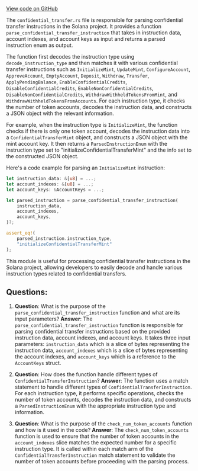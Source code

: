 [View code on GitHub](https://github.com/solana-labs/solana/blob/master/transaction-status/src/parse_token/extension/confidential_transfer.rs)

The `confidential_transfer.rs` file is responsible for parsing confidential transfer instructions in the Solana project. It provides a function `parse_confidential_transfer_instruction` that takes in instruction data, account indexes, and account keys as input and returns a parsed instruction enum as output.

The function first decodes the instruction type using `decode_instruction_type` and then matches it with various confidential transfer instructions such as `InitializeMint`, `UpdateMint`, `ConfigureAccount`, `ApproveAccount`, `EmptyAccount`, `Deposit`, `Withdraw`, `Transfer`, `ApplyPendingBalance`, `EnableConfidentialCredits`, `DisableConfidentialCredits`, `EnableNonConfidentialCredits`, `DisableNonConfidentialCredits`, `WithdrawWithheldTokensFromMint`, and `WithdrawWithheldTokensFromAccounts`. For each instruction type, it checks the number of token accounts, decodes the instruction data, and constructs a JSON object with the relevant information.

For example, when the instruction type is `InitializeMint`, the function checks if there is only one token account, decodes the instruction data into a `ConfidentialTransferMint` object, and constructs a JSON object with the mint account key. It then returns a `ParsedInstructionEnum` with the instruction type set to "initializeConfidentialTransferMint" and the info set to the constructed JSON object.

Here's a code example for parsing an `InitializeMint` instruction:

```rust
let instruction_data: &[u8] = ...;
let account_indexes: &[u8] = ...;
let account_keys: &AccountKeys = ...;

let parsed_instruction = parse_confidential_transfer_instruction(
    instruction_data,
    account_indexes,
    account_keys,
)?;

assert_eq!(
    parsed_instruction.instruction_type,
    "initializeConfidentialTransferMint"
);
```

This module is useful for processing confidential transfer instructions in the Solana project, allowing developers to easily decode and handle various instruction types related to confidential transfers.
## Questions: 
 1. **Question**: What is the purpose of the `parse_confidential_transfer_instruction` function and what are its input parameters?
   **Answer**: The `parse_confidential_transfer_instruction` function is responsible for parsing confidential transfer instructions based on the provided instruction data, account indexes, and account keys. It takes three input parameters: `instruction_data` which is a slice of bytes representing the instruction data, `account_indexes` which is a slice of bytes representing the account indexes, and `account_keys` which is a reference to the `AccountKeys` struct.

2. **Question**: How does the function handle different types of `ConfidentialTransferInstruction`?
   **Answer**: The function uses a match statement to handle different types of `ConfidentialTransferInstruction`. For each instruction type, it performs specific operations, checks the number of token accounts, decodes the instruction data, and constructs a `ParsedInstructionEnum` with the appropriate instruction type and information.

3. **Question**: What is the purpose of the `check_num_token_accounts` function and how is it used in the code?
   **Answer**: The `check_num_token_accounts` function is used to ensure that the number of token accounts in the `account_indexes` slice matches the expected number for a specific instruction type. It is called within each match arm of the `ConfidentialTransferInstruction` match statement to validate the number of token accounts before proceeding with the parsing process.